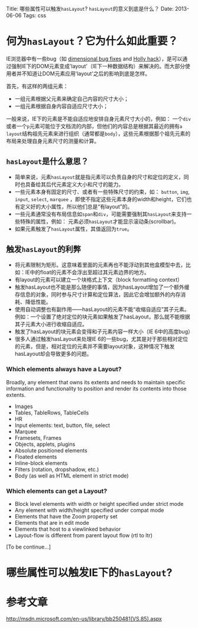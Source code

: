 Title: 哪些属性可以触发`hasLayout`? `hasLayout`的意义到底是什么？
Date: 2013-06-06
Tags: css

# 何为`hasLayout`？它为什么如此重要？

IE浏览器中有一些bug（如 [dimensional bug fixes]() and [Holly hack]()），是可以通过强制IE下的DOM元素变成'layout'（IE下一种数据结构）来解决的。而大部分使用者并不知道让DOM元素应用'layout'之后的影响到底是怎样。

首先，有这样的两组元素：

- 一组元素根据父元素来确定自己内容的尺寸大小；
- 一组元素根据自身内容自适应尺寸大小；

一般来说，IE下的元素是不能自适应地安排自身元素尺寸大小的，例如： 一个`div`或者一个`p`元素可能位于文档流的内部，但他们的内容总是根据其最近的拥有`a layout`结构祖先元素来进行组织（通常都是`body`），这些元素根据那个祖先元素的布局来处理自身元素尺寸的测量和计算。


## `hasLayout`是什么意思？

* 简单来说，元素`hasLayout`就是指元素可以负责自身的尺寸和定位的定义，同时也具备给其后代元素定义大小和尺寸的能力。
* 一些元素本身有固定的尺寸、或者有一些特殊尺寸的约束，如： `button`, `img`, `input`, `select`, `marquee` ，即使不指定这些元素本身的width和height，它们也有定义好的大小属性，所以他们总是“有layout”的。  
* 一些元素通常没有布局信息如`span`和`div`，可能需要强制其`hasLayout`来支持一些特殊的属性，例如： 元素必须`hasLayout`才能显示滚动条(scrollbar)。
* 如果元素触发了`hasLayout`属性，其值返回为`true`。

## 触发`hasLayout`的利弊

* 将元素限制为矩形。这意味着里面的元素再也不能浮动到其他盒模型中去，比如：IE中的float的元素不会浮出至超过其元素边界的地方。
* 有layout的元素可以建立一个块格式上下文（block formatting context）
* 触发hasLayout也不能是那么随便的事情，因为hasLayout增加了一个额外缓存信息的对象，同时参与尺寸计算和定位算法，因此它会增加额外的内存消耗、降低性能。
* 使用自动调整也有副作用——hasLayout的元素不能“收缩自适应”其子元素。例如：一个设置了绝对定位的块元素如果触发了hasLayout，那么就不能根据其子元素大小进行收缩自适应。
* 触发了hasLayout的块元素会变得和子元素内容一样大小（IE 6中的高度bug）
* 很多人通过触发hasLayout来处理IE 6的一些bug，尤其是对于那些相对定位的元素，但是，相对定位的元素并不需要layout对象，这种情况下触发hasLayout却会导致更多的问题。


### Which elements always have a Layout?
Broadly, any element that owns its extents and needs to maintain specific information and functionality to position and render its contents into those extents.

- Images
- Tables, TableRows, TableCells
- HR
- Input elements: text, button, file, select
- Marquee
- Framesets, Frames
- Objects, applets, plugins
- Absolute positioned elements
- Floated elements
- Inline-block elements
- Filters (rotation, dropshadow, etc.)
- Body (as well as HTML element in strict mode)

### Which elements can get a Layout?

- Block level elements with width or height specified under strict mode
- Any element with width/height specified under compat mode
- Elements that have the Zoom property set
- Elements that are in edit mode
- Elements that host to a viewlinked behavior
- Layout-flow is different from parent layout flow (rtl to ltr)


[To be continue…]


# 哪些属性可以触发IE下的`hasLayout`?




# 参考文章

<http://msdn.microsoft.com/en-us/library/bb250481(VS.85).aspx>